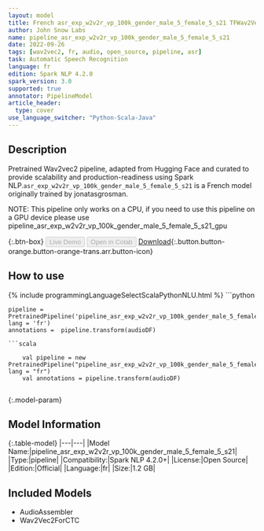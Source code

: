 ```yaml
---
layout: model
title: French asr_exp_w2v2r_vp_100k_gender_male_5_female_5_s21 TFWav2Vec2ForCTC from jonatasgrosman
author: John Snow Labs
name: pipeline_asr_exp_w2v2r_vp_100k_gender_male_5_female_5_s21
date: 2022-09-26
tags: [wav2vec2, fr, audio, open_source, pipeline, asr]
task: Automatic Speech Recognition
language: fr
edition: Spark NLP 4.2.0
spark_version: 3.0
supported: true
annotator: PipelineModel
article_header:
  type: cover
use_language_switcher: "Python-Scala-Java"
---
```


## Description

Pretrained Wav2vec2  pipeline, adapted from Hugging Face and curated to provide scalability and production-readiness using Spark NLP.`asr_exp_w2v2r_vp_100k_gender_male_5_female_5_s21` is a French model originally trained by jonatasgrosman.

NOTE: This pipeline only works on a CPU, if you need to use this pipeline on a GPU device please use pipeline_asr_exp_w2v2r_vp_100k_gender_male_5_female_5_s21_gpu

{:.btn-box}
<button class="button button-orange" disabled>Live Demo</button>
<button class="button button-orange" disabled>Open in Colab</button>
[Download](https://s3.amazonaws.com/auxdata.johnsnowlabs.com/public/models/pipeline_asr_exp_w2v2r_vp_100k_gender_male_5_female_5_s21_fr_4.2.0_3.0_1664203001068.zip){:.button.button-orange.button-orange-trans.arr.button-icon}

## How to use



<div class="tabs-box" markdown="1">
{% include programmingLanguageSelectScalaPythonNLU.html %}
```python

    pipeline = PretrainedPipeline('pipeline_asr_exp_w2v2r_vp_100k_gender_male_5_female_5_s21', lang = 'fr')
    annotations =  pipeline.transform(audioDF)
    
```
```scala

    val pipeline = new PretrainedPipeline("pipeline_asr_exp_w2v2r_vp_100k_gender_male_5_female_5_s21", lang = "fr")
    val annotations = pipeline.transform(audioDF)
    
```
</div>

{:.model-param}
## Model Information

{:.table-model}
|---|---|
|Model Name:|pipeline_asr_exp_w2v2r_vp_100k_gender_male_5_female_5_s21|
|Type:|pipeline|
|Compatibility:|Spark NLP 4.2.0+|
|License:|Open Source|
|Edition:|Official|
|Language:|fr|
|Size:|1.2 GB|

## Included Models

- AudioAssembler
- Wav2Vec2ForCTC